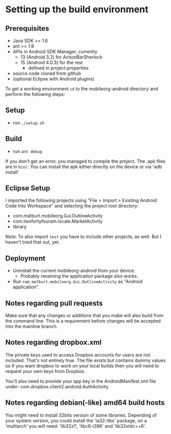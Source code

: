 Setting up the build environment
================================

Prerequisites
-------------
* Java SDK >= 1.6
* ant >= 1.8
* APIs in  Android SDK Manager, currently
  * 13 (Android 3.2) for ActionBarSherlock
  * 15 (Android 4.0.3) for the rest
    * defined in project.properties
* source code cloned from github
* (optional Eclipse with Android plugins)

To get a working environment `cd` to the mobileorg-android directory and
perform the following steps:

Setup
-----
* run `./setup.sh`

Build
-----
* run `ant debug`

If you don't get an error, you managed to compile the project.  The .apk files
are in `bin/`.   You can install the apk either directly on the device or via
'adb install'

Eclipse Setup
-------------
I imported the following projects using
"File > Import > Existing Android Code Into Workspace"
and selecting the project root directory:
* com.matburt.mobileorg.Gui.OutlineActivity
* com.twofortyfouram.locale.MarketActivity
* library

Note: To also import `test` you have to include other projects, as well.
But I haven't tried that out, yet.

Deployment
----------
* Uninstall the current mobileorg-android from your device.
  * Probably renaming the application package also works.
* Run `com.matburt.mobileorg.Gui.OutlineActivity` as "Android application".

Notes regarding pull requests
-----------------------------
Make sure that any changes or additions that you make will also build from the
command line.  This is a requirement before changes will be accepted into the
mainline branch.

Notes regarding dropbox.xml
---------------------------
The private keys used to access Dropbox accounts for users are not included.
That's not entirely true.  The file exists but contains dummy values so if you want
dropbox to work on your local builds then you will need to request your own keys from
Dropbox.

You'll also need to provide your app key in the AndroidManifest.xml file under: com.dropbox.client2.android.AuthActivity

Notes regarding debian(-like) amd64 build hosts
-----------------------------------------------

You might need to install 32bits version of some libraries.
Depending of your system version, you could install the 'ia32-libs'
package, on a 'multiarch' you will need: 'lib32z1', 'libc6-i386' and
'lib32stdc++6'.
